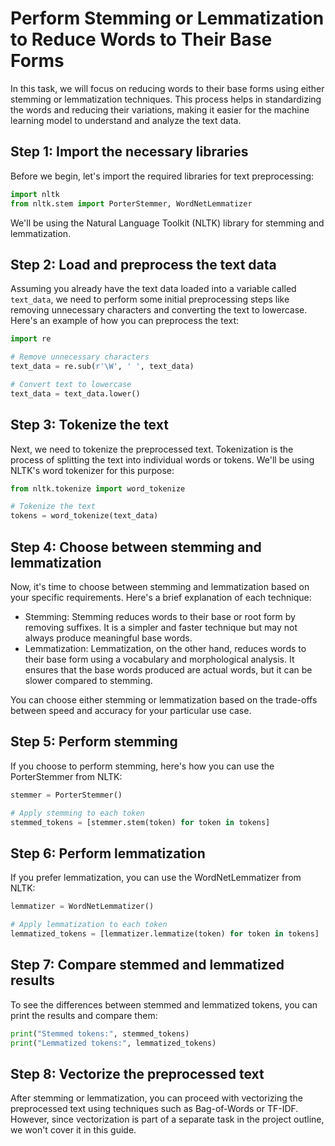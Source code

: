 
# Perform Stemming or Lemmatization to Reduce Words to Their Base Forms

In this task, we will focus on reducing words to their base forms using either stemming or lemmatization techniques. This process helps in standardizing the words and reducing their variations, making it easier for the machine learning model to understand and analyze the text data.

## Step 1: Import the necessary libraries

Before we begin, let's import the required libraries for text preprocessing:

```python
import nltk
from nltk.stem import PorterStemmer, WordNetLemmatizer
```

We'll be using the Natural Language Toolkit (NLTK) library for stemming and lemmatization.

## Step 2: Load and preprocess the text data

Assuming you already have the text data loaded into a variable called `text_data`, we need to perform some initial preprocessing steps like removing unnecessary characters and converting the text to lowercase. Here's an example of how you can preprocess the text:

```python
import re

# Remove unnecessary characters
text_data = re.sub(r'\W', ' ', text_data)

# Convert text to lowercase
text_data = text_data.lower()
```

## Step 3: Tokenize the text

Next, we need to tokenize the preprocessed text. Tokenization is the process of splitting the text into individual words or tokens. We'll be using NLTK's word tokenizer for this purpose:

```python
from nltk.tokenize import word_tokenize

# Tokenize the text
tokens = word_tokenize(text_data)
```

## Step 4: Choose between stemming and lemmatization

Now, it's time to choose between stemming and lemmatization based on your specific requirements. Here's a brief explanation of each technique:

- Stemming: Stemming reduces words to their base or root form by removing suffixes. It is a simpler and faster technique but may not always produce meaningful base words.
- Lemmatization: Lemmatization, on the other hand, reduces words to their base form using a vocabulary and morphological analysis. It ensures that the base words produced are actual words, but it can be slower compared to stemming.

You can choose either stemming or lemmatization based on the trade-offs between speed and accuracy for your particular use case.

## Step 5: Perform stemming

If you choose to perform stemming, here's how you can use the PorterStemmer from NLTK:

```python
stemmer = PorterStemmer()

# Apply stemming to each token
stemmed_tokens = [stemmer.stem(token) for token in tokens]
```

## Step 6: Perform lemmatization

If you prefer lemmatization, you can use the WordNetLemmatizer from NLTK:

```python
lemmatizer = WordNetLemmatizer()

# Apply lemmatization to each token
lemmatized_tokens = [lemmatizer.lemmatize(token) for token in tokens]
```

## Step 7: Compare stemmed and lemmatized results

To see the differences between stemmed and lemmatized tokens, you can print the results and compare them:

```python
print("Stemmed tokens:", stemmed_tokens)
print("Lemmatized tokens:", lemmatized_tokens)
```

## Step 8: Vectorize the preprocessed text

After stemming or lemmatization, you can proceed with vectorizing the preprocessed text using techniques such as Bag-of-Words or TF-IDF. However, since vectorization is part of a separate task in the project outline, we won't cover it in this guide.

